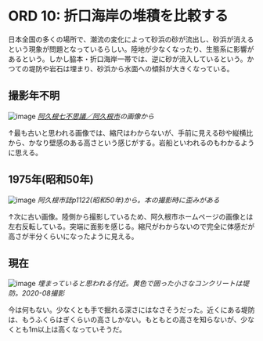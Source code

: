 # ORD 10: 折口海岸の堆積を比較する

<!-- toc -->

日本全国の多くの場所で、潮流の変化によって砂浜の砂が流出し、砂浜が消えるという現象が問題となっているらしい。陸地が少なくなったり、生態系に影響があるという。しかし脇本・折口海岸一帯では、逆に砂が流入しているという。かつての堤防や岩石は埋まり、砂浜から水面への傾斜が大きくなっている。

## 撮影年不明

![image](./images/20240814iwafune.jpg)
*[阿久根七不思議／阿久根市](https://www.city.akune.lg.jp/soshikikarasagasu/somuka/hishokohogakari/5/1023.html)の画像から*

↑最も古いと思われる画像では、縮尺はわからないが、手前に見える砂や縦横比から、かなり壁感のある高さという感じがする。岩船といわれるのもわかるように思える。

## 1975年(昭和50年)

![image](./images/20240915beach1.png)
*阿久根市誌p1122(昭和50年)から。本の撮影時に歪みがある*

↑次に古い画像。陸側から撮影しているため、阿久根市ホームページの画像とは左右反転している。突端に面影を感じる。縮尺がわからないので完全に体感だが高さが半分くらいになったように見える。

## 現在

![image](./images/20240915beach1.jpg)
*埋まっていると思われる付近。黄色で囲った小さなコンクリートは堤防。2020-08撮影*

今は何もない。少なくとも手で掘れる深さにはなさそうだった。近くにある堤防は、もうふくらはぎくらいの高さしかない。もともとの高さを知らないが、少なくとも1m以上は高くなっていそうだ。
